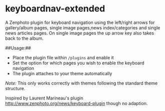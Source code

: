 keyboardnav-extended
====================

A Zenphoto plugin for keyboard navigation using the left/right arrows for gallery/album pages, single image pages,news index/categories and single news articles pages. On single image pages the up arrow key also takes back to the album.

##Usage:##
 - Place the plugin file within `/plugins` and enable it
 -  Set the option for which pages you wish to enable the keyboard navigation
 - The plugin attaches to your theme automatically

*Note:* This only works correctly with themes following the standard theme structure. 

Inspired by Laurent Marineau's plugin http://www.zenphoto.org/news/keyboard-plugin though no adaption.
